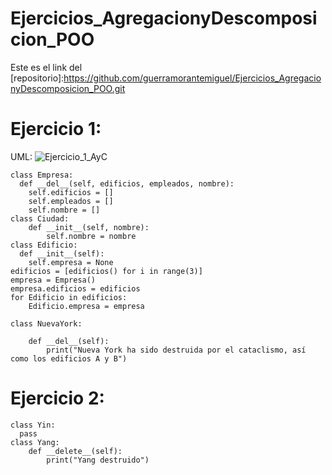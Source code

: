 # Ejercicios_AgregacionyDescomposicion_POO
Este es el link del [repositorio]:https://github.com/guerramorantemiguel/Ejercicios_AgregacionyDescomposicion_POO.git

# Ejercicio 1:
UML: ![Ejercicio_1_AyC](https://user-images.githubusercontent.com/100090620/160115007-da23143e-d60a-4b0e-9f8f-000f30df617e.PNG)

```
class Empresa:
  def __del__(self, edificios, empleados, nombre):
    self.edificios = []
    self.empleados = []
    self.nombre = []
class Ciudad:
    def __init__(self, nombre):
        self.nombre = nombre
class Edificio:
  def __init__(self):
    self.empresa = None
edificios = [edificios() for i in range(3)]    
empresa = Empresa()
empresa.edificios = edificios
for Edificio in edificios: 
    Edificio.empresa = empresa
  
class NuevaYork: 
 
    def __del__(self): 
        print("Nueva York ha sido destruida por el cataclismo, así como los edificios A y B") 
```

# Ejercicio 2:
```
class Yin: 
  pass 
class Yang: 
    def __delete__(self): 
        print("Yang destruido") 
```
